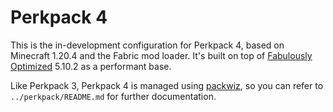 # Perkpack 4

This is the in-development configuration for Perkpack 4, based on Minecraft 1.20.4 and the Fabric mod loader. It's built on top of [Fabulously Optimized](https://download.fo/) 5.10.2 as a performant base.

Like Perkpack 3, Perkpack 4 is managed using [packwiz](https://github.com/packwiz/packwiz), so you can refer to `../perkpack/README.md` for further documentation.
